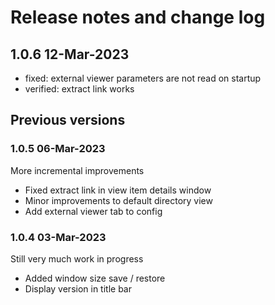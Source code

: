 # Release notes and change log

## 1.0.6 12-Mar-2023

- fixed: external viewer parameters are not read on startup
- verified: extract link works

## Previous versions

### 1.0.5 06-Mar-2023
More incremental improvements
 - Fixed extract link in view item details window
 - Minor improvements to default directory view
 - Add external viewer tab to config

### 1.0.4 03-Mar-2023
Still very much work in progress
 - Added window size save / restore
 - Display version in title bar

